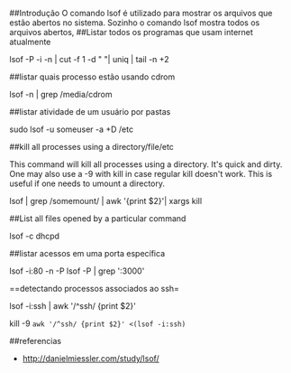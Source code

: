 ##Introdução
O comando lsof é utilizado para mostrar os arquivos que
estão abertos no sistema. Sozinho o comando lsof mostra todos os arquivos abertos,
##Listar todos os programas que usam internet atualmente

lsof -P -i -n | cut -f 1 -d " "| uniq | tail -n +2

##listar quais processo estão usando cdrom

lsof -n | grep /media/cdrom

##listar atividade de um usuário por pastas

sudo lsof -u someuser -a +D /etc

##kill all processes using a directory/file/etc

This command will kill all processes using a directory. It's quick and dirty.
One may also use a -9 with kill in case regular kill doesn't work. This is
useful if one needs to umount a directory.

lsof | grep /somemount/ | awk '{print $2}'| xargs kill

##List all files opened by a particular command

lsof -c dhcpd

##listar acessos em uma porta específica

lsof -i:80 -n -P
lsof -P | grep ':3000'

==detectando processos associados ao ssh=

lsof -i:ssh | awk '/^ssh/ {print $2}'

kill -9 `awk '/^ssh/ {print $2}' <(lsof -i:ssh)`

##referencias
* http://danielmiessler.com/study/lsof/
